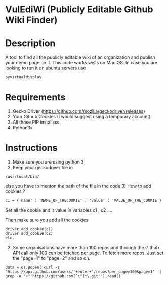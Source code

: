 # VulEdiWi (Publicly Editable Github Wiki Finder)

# Description
A tool to find all the publicly editable wiki of an organization and publish your demo page on it.
This code works wells on Mac OS. In case you are looking to run it on ubuntu servers use 

```
pyvirtualdisplay
```

# Requirements
1) Gecko Driver (https://github.com/mozilla/geckodriver/releases)
2) Your Github Cookies (I would suggest using a temporary account)
3) All those PIP installsss
4) Python3x


# Instructions
1) Make sure you are using python 3
2) Keep your geckodriver file in 
```
/usr/local/bin/
```
else you have to menton the path of the file in the code
3) How to add cookies ?
```
c1 = {'name' : 'NAME_OF_THECOOKIE' , 'value' : 'VALUE_OF_THE_COOKIE'}
```
Set all the cookie and it value in variables c1 , c2 ....

Then make sure you add all the cookies 

```
driver.add_cookie(c1)
driver.add_cookie(c2)
etc.
```

3) Some organisations have more than 100 repos and through the Github API call only 100 can be fetched per page. To fetch more repos. Just set the "page=1" to "page=2" and so on. 

```
data = os.popen('curl -s "https://api.github.com/users/'+enter+'/repos?per_page=100&page=1"  | grep -o '+"'https://github.com[^\"]*\.git'").read()
```




